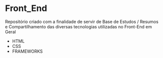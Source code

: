 # Front_End

Repositório criado com a finalidade de servir de Base de Estudos / Resumos e Compartilhamento das diversas tecnologias utilizadas no Front-End em Geral

- HTML
- CSS
- FRAMEWORKS

